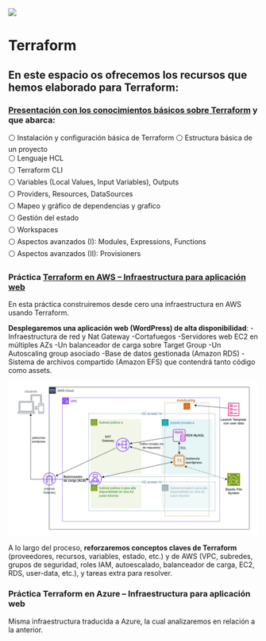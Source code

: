 <img src="https://upload.wikimedia.org/wikipedia/commons/0/04/Terraform_Logo.svg" height="100">

# Terraform

## En este espacio os ofrecemos los recursos que hemos elaborado para Terraform:

### [Presentación con los conocimientos básicos sobre Terraform](https://formacioncloud.github.io/borradores_trabajo/03_inicial_gil) y que abarca:
  ⚪ Instalación y configuración básica de Terraform
  ⚪ Estructura básica de un proyecto<br>
  ⚪ Lenguaje HCL<br>
  ⚪ Terraform CLI<br>
  ⚪ Variables (Local Values, Input Variables), Outputs<br>
  ⚪ Providers, Resources, DataSources<br>
  ⚪ Mapeo y gráfico de dependencias y grafico<br>
  ⚪ Gestión del estado<br>
  ⚪ Workspaces<br>
  ⚪ Aspectos avanzados (I): Modules, Expressions, Functions<br>
  ⚪ Aspectos avanzados (II): Provisioners<br>

### Práctica **[Terraform en AWS – Infraestructura para aplicación web]('practica-terraform-aws/Readme.md')**
  En esta práctica construiremos desde cero una infraestructura en AWS usando Terraform. 
  
  **Desplegaremos una aplicación web (WordPress) de alta disponibilidad**: 
    -Infraestructura de red y Nat Gateway 
    -Cortafuegos
    -Servidores web EC2 en múltiples AZs
    -Un balanceador de carga sobre Target Group
    -Un Autoscaling group asociado 
    -Base de datos gestionada (Amazon RDS) 
    -Sistema de archivos compartido (Amazon EFS) que contendrá tanto código como assets. 

![Arquitectura final](./practica-terraform-aws/imagenes/infraestructura_final.jpg)
  
  A lo largo del proceso, **reforzaremos conceptos claves de Terraform** (proveedores, recursos, variables, estado, etc.) y de AWS (VPC, subredes, grupos de seguridad, roles IAM, autoescalado, balanceador de carga, EC2, RDS, user-data, etc.), y tareas extra para resolver.

### Práctica **Terraform en Azure – Infraestructura para aplicación web**
  Misma infraestructura traducida a Azure, la cual analizaremos en relación a la anterior.
  
